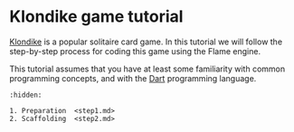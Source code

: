 # Klondike game tutorial

[Klondike] is a popular solitaire card game. In this tutorial we will follow the step-by-step
process for coding this game using the Flame engine.

This tutorial assumes that you have at least some familiarity with common programming concepts, and
with the [Dart] programming language.


[Dart]: https://dart.dev/overview
[Klondike]: https://en.wikipedia.org/wiki/Klondike_(solitaire)

```{toctree}
:hidden:

1. Preparation  <step1.md>
2. Scaffolding  <step2.md>
```
